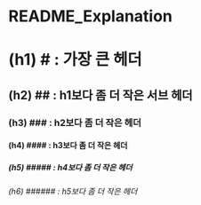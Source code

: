 # README_Explanation

# (h1) # : 가장 큰 헤더
## (h2) ## : h1보다 좀 더 작은 서브 헤더
### (h3) ### : h2보다 좀 더 작은 헤더
#### (h4) #### : h3보다 좀 더 작은 헤더
##### (h5) ##### : h4보다 좀 더 작은 헤더
###### (h6) ###### : h5보다 좀 더 작은 헤더
